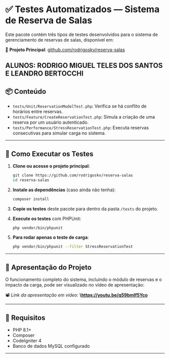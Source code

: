 # ✅ Testes Automatizados — Sistema de Reserva de Salas

Este pacote contém três tipos de testes desenvolvidos para o sistema de gerenciamento de reservas de salas, disponível em:

🔗 **Projeto Principal**: [github.com/rodrigoskv/reserva-salas](https://github.com/rodrigoskv/reserva-salas)

ALUNOS: RODRIGO MIGUEL TELES DOS SANTOS E LEANDRO BERTOCCHI
---

## 📦 Conteúdo

* `tests/Unit/ReservationModelTest.php`: Verifica se há conflito de horários entre reservas.
* `tests/Feature/CreateReservationTest.php`: Simula a criação de uma reserva por um usuário autenticado.
* `tests/Performance/StressReservationTest.php`: Executa reservas consecutivas para simular carga no sistema.

---

## 🚀 Como Executar os Testes

1. **Clone ou acesse o projeto principal**:

   ```bash
   git clone https://github.com/rodrigoskv/reserva-salas
   cd reserva-salas
   ```

2. **Instale as dependências** (caso ainda não tenha):

   ```bash
   composer install
   ```

3. **Copie os testes** deste pacote para dentro da pasta `/tests` do projeto.

4. **Execute os testes** com PHPUnit:

   ```bash
   php vendor/bin/phpunit
   ```

5. **Para rodar apenas o teste de carga**:

   ```bash
   php vendor/bin/phpunit --filter StressReservationTest
   ```

---

## 🎥 Apresentação do Projeto

O funcionamento completo do sistema, incluindo o módulo de reservas e o impacto da carga, pode ser visualizado no vídeo de apresentação:

📽️ *Link da apresentação em vídeo*: **\https://youtu.be/q59bmIf5Yco**

---

## 📌 Requisitos

* PHP 8.1+
* Composer
* CodeIgniter 4
* Banco de dados MySQL configurado

---


